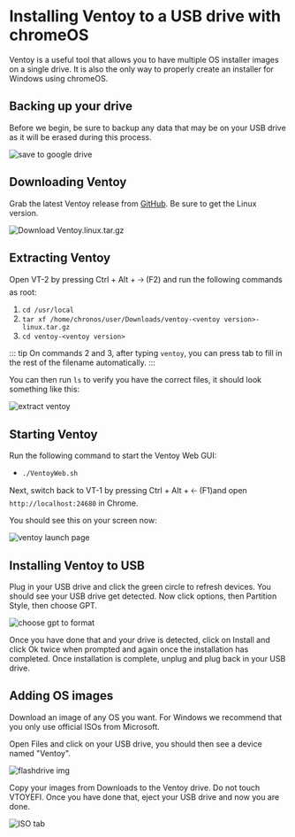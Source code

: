 # Installing Ventoy to a USB drive with chromeOS

Ventoy is a useful tool that allows you to have multiple OS installer images on a single drive. It is also the only way to properly create an installer for Windows using chromeOS.

## Backing up your drive

Before we begin, be sure to backup any data that may be on your USB drive as it will be erased during this process.

<img src="/ventoy/backup.png" alt="save to google drive">

## Downloading Ventoy

Grab the latest Ventoy release from [GitHub](https://github.com/ventoy/Ventoy/releases). Be sure to get the Linux version.

<img src="/ventoy/download.png" alt="Download Ventoy.linux.tar.gz">

## Extracting Ventoy

Open VT-2 by pressing Ctrl + Alt + 🡢 (F2) and run the following commands as root:

1. `cd /usr/local`
2. `tar xf /home/chronos/user/Downloads/ventoy-<ventoy version>-linux.tar.gz`
3. `cd ventoy-<ventoy version>`

::: tip
On commands 2 and 3, after typing `ventoy`, you can press tab to fill in the rest of the filename automatically.
:::

You can then run `ls` to verify you have the correct files, it should look something like this:

<img src="/ventoy/extract.png" alt="extract ventoy">

## Starting Ventoy

Run the following command to start the Ventoy Web GUI:

- `./VentoyWeb.sh`

Next, switch back to VT-1 by pressing Ctrl + Alt + 🡠 (F1)and open `http://localhost:24680` in Chrome.

You should see this on your screen now:

<img src="/ventoy/ventoy.png" alt="ventoy launch page">

## Installing Ventoy to USB

Plug in your USB drive and click the green circle to refresh devices. You should see your USB drive get detected. Now click options, then Partition Style, then choose GPT.

<img src="/ventoy/gpt.png" alt="choose gpt to format">

Once you have done that and your drive is detected, click on Install and click Ok twice when prompted and again once the installation has completed. Once installation is complete, unplug and plug back in your USB drive.

## Adding OS images

Download an image of any OS you want. For Windows we recommend that you only use official ISOs from Microsoft.

Open Files and click on your USB drive, you should then see a device named "Ventoy".

<img src="/ventoy/ventoy-drive.png" alt="flashdrive img">

Copy your images from Downloads to the Ventoy drive. Do not touch VTOYEFI. Once you have done that, eject your USB drive and now you are done.

<img src="/ventoy/isos.png" alt="ISO tab">
